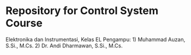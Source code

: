 # Repository for Control System Course
Elektronika dan Instrumentasi, Kelas EL
Pengampu: 1) Muhammad Auzan, S.Si., M.Cs. 
          2) Dr. Andi Dharmawan, S.Si., M.Cs.
